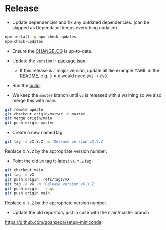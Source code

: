 # Release

- Update dependencies and fix any outdated dependencies. (can be skipped as
  Dependabot keeps everything updated)

```bash
npm install -g npm-check-updates
npm-check-updates
```

- Ensure the [CHANGELOG](./CHANGELOG.md) is up-to-date.

- Update the `version` in [package.json](./package.json).

  - If this release is a major version, update all the example YAML in the
    [README](./README.md), e.g. `3.0.0` would need `@v2` -> `@v3`.

- Run the [build](./CONTRIBUTING.md#build).

- We keep the `master` branch until `v3` is released with a warning so we also
  merge this with main.

```bash
git remote update
git checkout origin/master -b master
git merge origin/main
git push origin master
```

- Create a new named tag:

```bash
git tag -a vX.Y.Z -m 'Release version vX.Y.Z'
```

Replace `X.Y.Z` by the appropriate version number.

- Point the old `vX` tag to latest `vX.Y.Z` tag:

```bash
git checkout main
git tag -d vX
git push origin :refs/tags/vX
git tag -a vX -m 'Release version vX.Y.Z'
git push origin --tags
git push origin main
```

Replace `X.Y.Z` by the appropriate version number.

- Update the old repository just in case with the main/master branch

https://github.com/goanpeca/setup-miniconda
